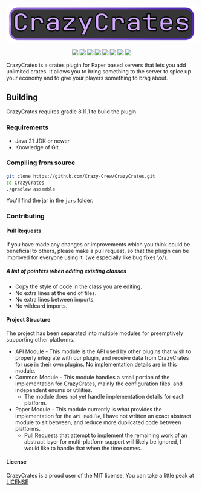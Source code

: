 <center><div align="center">

![CrazyCrates](https://raw.githubusercontent.com/Crazy-Crew/Branding/main/crazycrates/banner/webp/banner.webp)

[![][build-shield]][build-url]
[![][discord-shield]][discord-url]
[![][contributors-shield]][contributors-url]
[![][forks-shield]][forks-url]
[![][stars-shield]][stars-url]
[![][issues-shield]][issues-url]
[![][license-shield]][license-url]
[![][codefactor-shield]][codefactor-url]

</div></center>

CrazyCrates is a crates plugin for Paper based servers that lets you add unlimited crates. It allows you to bring something to the server to spice up your economy and to give your players something to brag about.

## Building
CrazyCrates requires gradle 8.11.1 to build the plugin.

### Requirements
* Java 21 JDK or newer
* Knowledge of Git

### Compiling from source
```sh
git clone https://github.com/Crazy-Crew/CrazyCrates.git
cd CrazyCrates
./gradlew assemble
```
You'll find the jar in the `jars` folder.

### Contributing
#### Pull Requests
If you have made any changes or improvements which you think could be beneficial to others, please make a pull request, so that the plugin can be improved for everyone using it. (we especially like bug fixes \o/).

##### A list of pointers when editing existing classes
* Copy the style of code in the class you are editing.
* No extra lines at the end of files.
* No extra lines between imports.
* No wildcard imports.

#### Project Structure
The project has been separated into multiple modules for preemptively supporting other platforms.
* API Module - This module is the API used by other plugins that wish to properly integrate with our plugin, and receive data from CrazyCrates for use in their own plugins. No implementation details are in this module.
* Common Module - This module handles a small portion of the implementation for CrazyCrates, mainly the configuration files. and independent enums or utilities.
  * The module does not yet handle implementation details for each platform.
* Paper Module - This module currently is what provides the implementation for the `API Module`, I have not written an exact abstract module to sit between, and reduce more duplicated code between platforms.
  * Pull Requests that attempt to implement the remaining work of an abstract layer for multi-platform support will likely be ignored, I would like to handle that when the time comes.

#### License
CrazyCrates is a proud user of the MIT license, You can take a little peak at [LICENSE](https://github.com/Crazy-Crew/CrazyCrates/blob/master/LICENSE)

[contributors-shield]: https://img.shields.io/github/contributors/Crazy-Crew/CrazyCrates.svg?style=flat&logo=appveyor
[contributors-url]: https://github.com/Crazy-Crew/CrazyCrates/graphs/contributors
[forks-shield]: https://img.shields.io/github/forks/Crazy-Crew/CrazyCrates.svg?style=flat&logo=appveyor
[forks-url]: https://github.com/Crazy-Crew/CrazyCrates/network/members
[stars-shield]: https://img.shields.io/github/stars/Crazy-Crew/CrazyCrates.svg?style=flat&logo=appveyor
[stars-url]: https://github.com/Crazy-Crew/CrazyCrates/stargazers
[issues-shield]: https://img.shields.io/github/issues/Crazy-Crew/CrazyCrates.svg?style=flat&logo=appveyor
[issues-url]: https://github.com/Crazy-Crew/CrazyCrates/issues
[license-shield]: https://img.shields.io/github/license/Crazy-Crew/CrazyCrates.svg?style=flat&logo=appveyor
[license-url]: https://github.com/Crazy-Crew/CrazyCrates/blob/main/LICENSE
[build-shield]: https://ci.crazycrew.us/job/CrazyCrates//badge/icon
[build-url]: https://ci.crazycrew.us/job/CrazyCrates
[discord-shield]: https://img.shields.io/discord/241667244927483904.svg?label=discord&logo=discord
[discord-url]: https://discord.gg/badbones-s-live-chat-182615261403283459
[codefactor-shield]: https://www.codefactor.io/repository/github/crazy-crew/crazycrates/badge
[codefactor-url]: https://www.codefactor.io/repository/github/crazy-crew/crazycrates